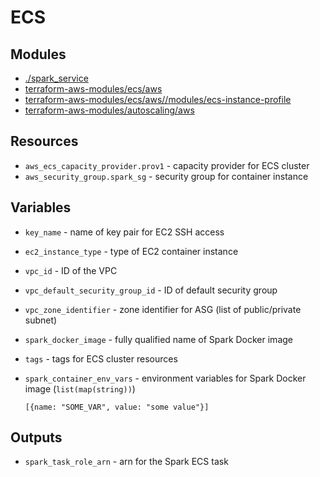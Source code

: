 # ECS

## Modules

* [./spark_service](./spark_service/README.md)
* [terraform-aws-modules/ecs/aws](https://registry.terraform.io/modules/terraform-aws-modules/ecs/aws/latest)
* [terraform-aws-modules/ecs/aws//modules/ecs-instance-profile](https://registry.terraform.io/modules/terraform-aws-modules/ecs/aws/latest)
* [terraform-aws-modules/autoscaling/aws](https://registry.terraform.io/modules/HDE/autoscaling/aws/latest)

## Resources

* `aws_ecs_capacity_provider.prov1` - capacity provider for ECS cluster
* `aws_security_group.spark_sg` - security group for container instance

## Variables

* `key_name` - name of key pair for EC2 SSH access
* `ec2_instance_type` - type of EC2 container instance
* `vpc_id` - ID of the VPC
* `vpc_default_security_group_id` - ID of default security group
* `vpc_zone_identifier` - zone identifier for ASG (list of public/private subnet)
* `spark_docker_image` - fully qualified name of Spark Docker image
* `tags` - tags for ECS cluster resources
* `spark_container_env_vars` - environment variables for Spark Docker image (`list(map(string))`)
  
      [{name: "SOME_VAR", value: "some value"}]

## Outputs

* `spark_task_role_arn` - arn for the Spark ECS task